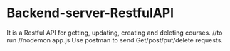 # Backend-server-RestfulAPI
It is a Restful API for getting, updating, creating and deleting courses.
//to run
//nodemon app.js
Use postman to send Get/post/put/delete requests.
